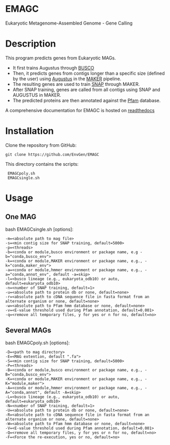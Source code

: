 # EMAGC
Eukaryotic Metagenome-Assembled Genome - Gene Calling

Description
===========

This program predicts genes from Eukaryotic MAGs.

* It first trains Augustus through [BUSCO](https://busco.ezlab.org/busco_userguide.html)
* Then, it predicts genes from contigs longer than a specific size (defined by the user) 
    using [Augustus](http://augustus.gobics.de/) in the [MAKER](https://yandell-lab.org/software/maker.html) pipeline.
* The resulting genes are used to train [SNAP](https://github.com/KorfLab/SNAP) through MAKER.
* After SNAP training, genes are called from all contigs using SNAP and AUGUSTUS in MAKER.
* The predicted proteins are then annotated against the [Pfam](https://pfam.xfam.org/) database.


A comprehensive documentation for EMAGC is hosted on [readthedocs](https://emagc.readthedocs.io/en/latest/)
 

Installation
============

Clone the repository from GitHub:

    git clone https://github.com/EnvGen/EMAGC

This directory contains the scripts:

     EMAGCpoly.sh
     EMAGCsingle.sh


Usage
=====

One MAG
-------

bash EMAGCsingle.sh [options]:

    -m=<absolute path to mag file>
    -s=<min contig size for SNAP training, default=5000>
    -p=<threads>
    -b=<conda or module,busco environment or package name, e.g -b="conda,busco_env">
    -k=<conda or module,MAKER environment or package name, e.g., -k="conda,maker_env">
    -a=<conda or module,hmmer environment or package name, e.g., -a="conda,annot_env", default -a=skip>
    -l=<busco lineage (e.g., eukaryota_odb10) or auto, default=eukaryota_odb10>
    -n=<number of SNAP training, default=1>
    -u=<absolute path to protein db or none, default=none>
    -r=<absolute path to cDNA sequence file in fasta format from an alternate organism or none, default=none>
    -w=<absolute path to Pfam hmm database or none, default=none>
    -v=<E-value threshold used during Pfam annotation, default=0.001>
    -q=<remove all temporary files, y for yes or n for no, default=no>

Several MAGs
------------

bash EMAGCpoly.sh [options]:

    -D=<path to mag directory>
    -E=<MAG extention, default ".fa">
    -S=<min contig size for SNAP training, default=5000>
    -P=<threads>
    -B=<conda or module,busco environment or package name, e.g., -B="conda,busco_env">
    -K=<conda or module,MAKER environment or package name, e.g., -K="module,maker">
    -A=<conda or module,hmmer environment or package name, e.g., -A="conda,annot", default -A=skip>
    -L=<busco lineage (e.g., eukaryota_odb10) or auto, default=eukaryota_odb10>
    -N=<number of SNAP training, default=1>
    -U=<absolute path to protein db or none, default=none>
    -R=<absolute path to cDNA sequence file in fasta format from an alternate organism or none, default=none>
    -W=<absolute path to Pfam hmm database or none, default=none>
    -V=<E-value threshold used during Pfam annotation, default=0.001>
    -Q=<remove all temporary files, y for yes or n for no, default=no>
    -F=<Force the re-execution, yes or no, default=no>
